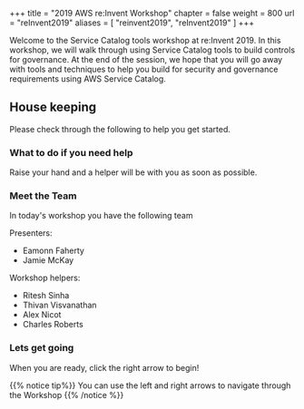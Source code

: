 +++
title = "2019 AWS re:Invent Workshop"
chapter = false
weight = 800
url = "reInvent2019"
aliases = [
    "reinvent2019",
    "reInvent2019"
]
+++

Welcome to the Service Catalog tools workshop at re:Invent 2019. In this workshop, we will walk through using Service Catalog tools to build controls for governance. At the end of the session, we hope that you will go away with tools and techniques to help you build for security and governance requirements using AWS Service Catalog.  

## House keeping

Please check through the following to help you get started.


### What to do if you need help

Raise your hand and a helper will be with you as soon as possible.


### Meet the Team

In today's workshop you have the following team

Presenters:

- Eamonn Faherty
- Jamie McKay

Workshop helpers:

- Ritesh Sinha
- Thivan Visvanathan
- Alex Nicot
- Charles Roberts

### Lets get going

When you are ready, click the right arrow to begin! 

{{% notice tip%}}
You can use the left and right arrows to navigate through the Workshop
{{% /notice %}}

